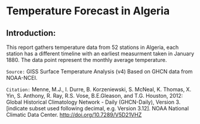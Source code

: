 # Temperature Forecast in Algeria

## Introduction:
This report gathers temperature data from 52 stations in Algeria, each station has a different timeline with an earliest measurment taken in January 1880. The data point represent the monthly average temperature.

```Source:``` GISS Surface Temperature Analysis (v4) Based on GHCN data from NOAA-NCEI.

```Citation:``` Menne, M.J., I. Durre, B. Korzeniewski, S. McNeal, K. Thomas, X. Yin, S. Anthony, R. Ray, 
R.S. Vose, B.E.Gleason, and T.G. Houston, 2012: Global Historical Climatology Network - 
Daily (GHCN-Daily), Version 3. [indicate subset used following decimal, 
e.g. Version 3.12]. 
NOAA National Climatic Data Center. http://doi.org/10.7289/V5D21VHZ
